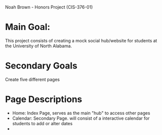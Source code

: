 Noah Brown - Honors Project (CIS-376-01)
# Main Goal:  
This project consists of creating a mock social hub/website for
students at the University of North Alabama. 
# Secondary Goals 
Create five different pages

# Page Descriptions 
* Home: Index Page, serves as the main "hub" to access other pages
* Calendar: Secondary Page. will consist of a interactive calendar for students to add or alter dates
* 
